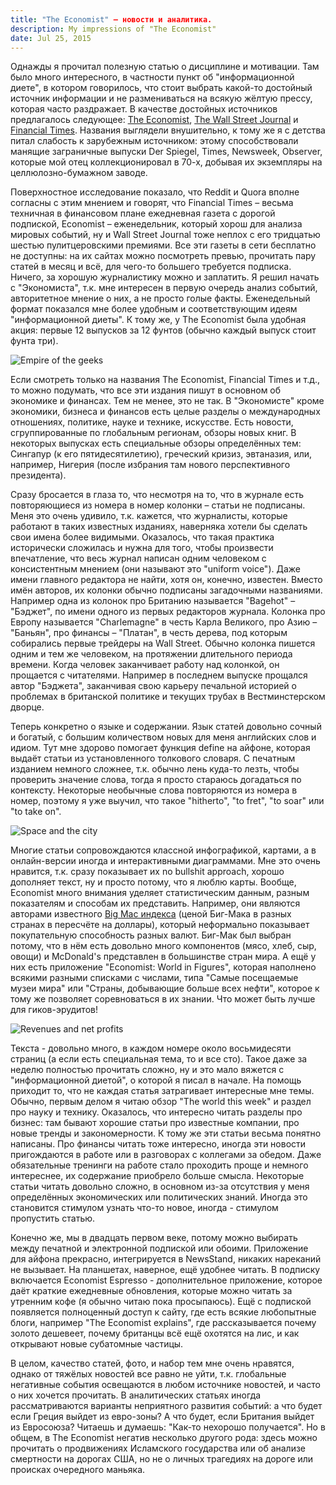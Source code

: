 ```yaml
---
title: "The Economist" – новости и аналитика.
description: My impressions of "The Economist"
date: Jul 25, 2015
---
```


Однажды я прочитал полезную статью о дисциплине и мотивации. Там было много интересного, в частности пункт об "информационной диете", в котором говорилось, что стоит выбрать какой-то достойный источник информации и не размениваться на всякую жёлтую прессу, которая часто раздражает. В качестве достойных источников предлагалось следующее: [The Economist][Economist], [The Wall Street Journal][WSJ] и [Financial Times][FT]. Названия выглядели внушительно, к тому же я с детства питал слабость к зарубежным источником: этому способствовали манящие заграничные выпуски Der Spiegel, Times, Newsweek, Observer, которые мой отец коллекционировал в 70-х, добывая их экземпляры на целлюлозно-бумажном заводе.

Поверхностное исследование показало, что Reddit и Quora вполне согласны с этим мнением и говорят, что Financial Times – весьма техничная в финансовом плане ежедневная газета с дорогой подпиской, Economist – еженедельник, который хорош для анализа мировых событий, ну и Wall Street Journal тоже неплох с его тридцатью шестью пулитцеровскими премиями. Все эти газеты в сети бесплатно не доступны: на их сайтах можно посмотреть превью, прочитать пару статей в месяц и всё, для чего-то большего требуется подписка. Ничего, за хорошую журналистику можно и заплатить. Я решил начать с "Экономиста", т.к. мне интересен в первую очередь анализ событий, авторитетное мнение о них, а не просто голые факты. Еженедельный формат показался мне более удобным и соответствующим идеям "информационной диеты". К тому же, у The Economist была удобная акция: первые 12 выпусков за 12 фунтов (обычно каждый выпуск стоит фунта три).

![Empire of the geeks](http://40.media.tumblr.com/20fec8146bccb14023f2982a0ccc00c7/tumblr_nrydplmWcv1qd65vgo1_400.jpg "Empire of the geeks")

Если смотреть только на названия The Economist, Financial Times и т.д., то можно подумать, что все эти издания пишут в основном об экономике и финансах. Тем не менее, это не так. В "Экономисте" кроме экономики, бизнеса и финансов есть целые разделы о международных отношениях, политике, науке и технике, искусстве. Есть новости, сгруппированные по глобальным регионам, обзоры новых книг. В некоторых выпусках есть специальные обзоры определённых тем: Сингапур (к его пятидесятилетию), греческий кризиз, эвтаназия, или, например, Нигерия (после избрания там нового перспективного президента).

Сразу бросается в глаза то, что несмотря на то, что в журнале есть повторяющиеся из номера в номер колонки – статьи не подписаны. Меня это очень удивило, т.к. кажется, что журналисты, которые работают в таких известных изданиях, наверняка хотели бы сделать свои имена более видимыми. Оказалось, что такая практика исторически сложилась и нужна для того, чтобы произвести впечатление, что весь журнал написан одним человеком с консистентным мнением (они называют это "uniform voice"). Даже имени главного редактора не найти, хотя он, конечно, известен. Вместо имён авторов, их колонки обычно подписаны загадочными названиями. Например одна из колонок про Британию называется "Bagehot" – "Бэджет", по имени одного из первых редакторов журнала. Колонка про Европу называется "Charlemagne" в честь Карла Великого, про Азию – "Баньян", про финансы – "Платан", в честь дерева, под которым собирались первые трейдеры на Wall Street. Обычно колонка пишется одним и тем же человеком, на протяжении длительного периода времени. Когда человек заканчивает работу над колонкой, он прощается с читателями. Например в последнем выпуске прощался автор "Бэджета", заканчивая свою карьеру печальной историей о проблемах в британской политике и текущих трубах в Вестминстерском дворце.

Теперь конкретно о языке и содержании. Язык статей довольно сочный и богатый, с большим количеством новых для меня английских слов и идиом. Тут мне здорово помогает функция define на айфоне, которая выдаёт статьи из установленного толкового словаря. С печатным изданием немного сложнее, т.к. обычно лень куда-то лезть, чтобы проверить значение слова, тогда я просто стараюсь догадаться по контексту. Некоторые необычные слова повторяются из номера в номер, поэтому я уже выучил, что такое "hitherto", "to fret", "to soar" или "to take on".

![Space and the city](http://cdn.static-economist.com/sites/default/files/imagecache/print-cover-full/print-covers/20150404_cuk400.jpg "Space and the city")

Многие статьи сопровождаются классной инфографикой, картами, а в онлайн-версии иногда и интерактивными диаграммами. Мне это очень нравится, т.к. сразу показывает их no bullshit approach, хорошо дополняет текст, ну и просто потому, что я люблю карты. Вообще, Economist много внимания уделяет статистическим данным, разным показателям и способам их представить. Например, они являются авторами известного [Big Mac индекса][BMI] (ценой Биг-Мака в разных странах в пересчёте на доллары), который неформально показывает покупательную способность разных валют. Биг-Мак был выбран потому, что в нём есть довольно много компонентов (мясо, хлеб, сыр, овощи) и McDonald's представлен в большинстве стран мира. А ещё у них есть приложение "Economist: World in Figures", которая наполнено всякими разными списками с числами, типа "Самые посещаемые музеи мира" или "Страны, добывающие больше всех нефти", которое к тому же позволяет соревноваться в их знании. Что может быть лучше для гиков-эрудитов!

![Revenues and net profits](http://41.media.tumblr.com/4e91f93a8b756f15a7e288c90e4d29ec/tumblr_ng0pizqn8l1qd65vgo1_640.png)

Текста - довольно много, в каждом номере около восьмидесяти страниц (а если есть специальная тема, то и все сто). Такое даже за неделю полностью прочитать сложно, ну и это мало вяжется с "информационной диетой", о которой я писал в начале. На помощь приходит то, что не каждая статья затрагивает интересные мне темы. Обычно, первым делом я читаю обзор "The world this week" и раздел про науку и технику. Оказалось, что интересно читать разделы про бизнес: там бывают хорошие статьи про известные компании, про новые тренды и закономерности. К тому же эти статьи весьма понятно написаны. Про финансы читать тоже интересно, иногда эти новости пригождаются в работе или в разговорах с коллегами за обедом. Даже обязательные тренинги на работе стало проходить проще и немного интереснее, их содержание приобрело больше смысла. Некоторые статьи читать довольно сложно, в основном из-за отсутствия у меня определённых экономических или политических знаний. Иногда это становится стимулом узнать что-то новое, иногда - стимулом пропустить статью.

Конечно же, мы в двадцать первом веке, потому можно выбирать между печатной и электронной подпиской или обоими. Приложение для айфона прекрасно, интегрируется в NewsStand, никаких нареканий не вызывает. На планшетах, наверное, ещё удобнее читать. В подписку включается Economist Espresso - дополнительное приложение, которое даёт краткие ежедневные обновления, которые можно читать за утренним кофе (я обычно читаю пока просыпаюсь). Ещё с подпиской появляется полноценный доступ к сайту, где есть всякие любопытные блоги, например "The Economist explains", где рассказывается почему золото дешевеет, почему британцы всё ещё охотятся на лис, и как открывают новые субатомные частицы.

В целом, качество статей, фото, и набор тем мне очень нравятся, однако от тяжёлых новостей все равно не уйти, т.к. глобальные негативные события освещаются в любом источнике новостей, и часто о них хочется прочитать. В аналитических статьях иногда рассматриваются варианты неприятного развития событий: а что будет если Греция выйдет из евро-зоны? А что будет, если Британия выйдет из Евросоюза? Читаешь и думаешь: "Как-то нехорошо получается". Но в общем, в The Economist негатив несколько другого рода: здесь можно прочитать о продвижениях Исламского государства или об анализе смертности на дорогах США, но не о личных трагедиях на дороге или происках очередного маньяка.

[Economist]: http://economist.com
[WSJ]: http://www.wsj.com/europe
[FT]: http://ft.com
[BMI]: https://ru.wikipedia.org/wiki/%D0%98%D0%BD%D0%B4%D0%B5%D0%BA%D1%81_%D0%91%D0%B8%D0%B3-%D0%9C%D0%B0%D0%BA%D0%B0
